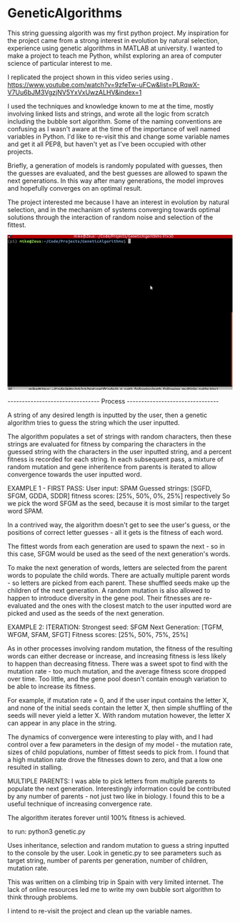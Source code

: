 # GeneticAlgorithms

This string guessing algorith was my first python project. My inspiration for the project came from a strong interest in evolution by natural selection, experience using genetic algorithms in MATLAB at university. I wanted to make a project to teach me Python, whilst exploring an area of computer science of particular interest to me. 

I replicated the project shown in this video series using . https://www.youtube.com/watch?v=9zfeTw-uFCw&list=PLRqwX-V7Uu6bJM3VgzjNV5YxVxUwzALHV&index=1

I used the techniques and knowledge known to me at the time, mostly  involving linked lists and strings, and wrote all the logic from scratch including the bubble sort algorithm. Some of the naming conventions are confusing as I wasn't aware at the time of the importance of well named variables in Python. I'd like to re-visit this and change some variable names and get it all PEP8, but haven't yet as I've been occupied with other projects. 

Briefly, a generation of models is randomly populated with guesses, then the guesses are evaluated, and the best guesses are allowed to 
spawn the next generations. In this way after many generations, the model improves and hopefully converges on an optimal result. 

The project interested me because I have an interest in evolution by natural selection, and in the mechanism of systems converging towards optimal solutions through the interaction of random noise and selection of the fittest. 

![GAgif](genetic.gif)

-------------------------------- Process --------------------------------


A string of any desired length is inputted by the user, then a genetic algorithm tries to guess the string which the user inputted. 

The algorithm populates a set of strings with random characters, then these strings are evaluated for fitness by comparing the characters in the guessed string with the characters in the user inputted string, and a percent fitness is recorded for each string. In each subsequent pass, a mixture of random mutation and gene inheritence from parents is iterated to allow convergence towards the user inputted word. 

EXAMPLE 1 - FIRST PASS:
User input: SPAM
Guessed strings: [SGFD, SFGM, GDDA, SDDR]
fitness scores: [25%, 50%, 0%, 25%] respectively
So we pick the word SFGM as the seed, because it is most similar to the target word SPAM.

In a contrived way, the algorithm doesn't get to see the user's guess, or the positions of correct letter guesses - all it gets is the fitness of each word. 

The fittest words from each generation are used to spawn the next - so in this case, SFGM would be used as the seed of the next generation's words. 

To make the next generation of words, letters are selected from the parent words to populate the child words. There are actually multiple parent words - so letters are picked from each parent. These shuffled seeds make up the children of the next generation. A random mutation is also allowed to happen to introduce diversity in the gene pool. Their fitnesses are re-evaluated and the ones with the closest match to the user inputted word are picked and used as the seeds of the next generation. 

EXAMPLE 2: ITERATION:
Strongest seed: SFGM
Next Generation: [TGFM, WFGM, SFAM, SFGT]
Fitness scores: [25%, 50%, 75%, 25%]

As in other processes involving random mutation, the fitness of the resulting words can either decrease or increase, and increasing fitness is less likely to happen than decreasing fitness. There was a sweet spot to find with the mutation rate - too much mutation, and the average fitness score dropped over time. Too little, and the gene pool doesn't contain enough variation to be able to increase its fitness. 

For example, if mutation rate = 0, and if the user input contains the letter X, and none of the initial seeds contain the letter X, then simple shuffling of the seeds will never yield a letter X. With random mutation however, the letter X can appear in any place in the string. 

The dynamics of convergence were interesting to play with, and I had control over a few parameters in the design of my model - the mutation rate, sizes of child populations, number of fittest seeds to pick from. I found that a high mutation rate drove the fitnesses down to zero, and that a low one resulted in stalling. 

MULTIPLE PARENTS:
I was able to pick letters from multiple parents to populate the next generation. Interestingly information could be contributed by any number of parents - not just two like in biology. I found this to be a useful technique of increasing convergence rate.

The algorithm iterates forever until 100% fitness is achieved.

to run:
python3 genetic.py 

Uses inheritance, selection and random mutation to guess a string inputted to the console by the user. 
Look in genetic.py to see parameters such as target string, number of parents per generation, 
number of children, mutation rate.

This was written on a climbing trip in Spain with very limited internet. 
The lack of online resources led me to write my own bubble sort algorithm to think through problems.

I intend to re-visit the project and clean up the variable names.





